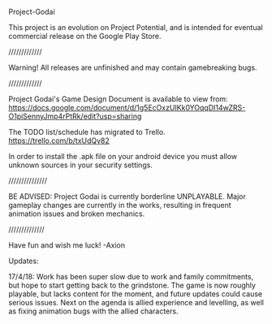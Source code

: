 Project-Godai

This project is an evolution on Project Potential, and is intended for eventual commercial release on the Google Play Store.

/////////////

Warning! All releases are unfinished and may contain gamebreaking bugs.

///////////// 

Project Godai's Game Design Document is available to view from: 
https://docs.google.com/document/d/1g5EcOxzUIKk0YOqqDI14wZRS-O1piSennyJmp4rPtRk/edit?usp=sharing

The TODO list/schedule has migrated to Trello.
https://trello.com/b/txUdQy82

In order to install the .apk file on your android device you must allow unknown sources in your security settings.

///////////////

BE ADVISED: Project Godai is currently borderline UNPLAYABLE. Major gameplay changes are currently in the works, resulting in frequent animation issues and broken mechanics. 

//////////////

Have fun and wish me luck! -Axion


Updates:

17/4/18: Work has been super slow due to work and family commitments, but hope to start getting back to the grindstone. The game is now roughly playable, but lacks content for the moment, and future updates could cause serious issues. Next on the agenda is allied experience and levelling, as well as fixing animation bugs with the allied characters. 




 
